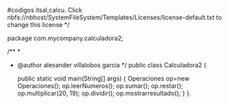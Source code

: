 #codigos itsal,calcu.
Click nbfs://nbhost/SystemFileSystem/Templates/Licenses/license-default.txt to change this license
 */

package com.mycompany.calculadora2;

/**
 *
 * @author alexander villalobos garcia
 */
public class Calculadora2 {

    public static void main(String[] args) {
      Operaciones op=new Operaciones();
      op.leerNumeros();
      op.sumar();
      op.restar();
      op.multiplicar(20, 19);
      op.dividir();
      op.mostrarresultado();
    }
}.
